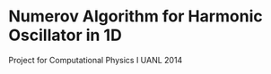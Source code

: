 Numerov Algorithm for Harmonic Oscillator in 1D
===============================================

Project for Computational Physics I 
UANL 2014
